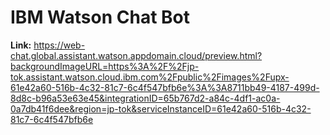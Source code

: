 # IBM Watson Chat Bot

**Link:** https://web-chat.global.assistant.watson.appdomain.cloud/preview.html?backgroundImageURL=https%3A%2F%2Fjp-tok.assistant.watson.cloud.ibm.com%2Fpublic%2Fimages%2Fupx-61e42a60-516b-4c32-81c7-6c4f547bfb6e%3A%3A8711bb49-4187-499d-8d8c-b96a53e63e45&integrationID=65b767d2-a84c-4df1-ac0a-0a7db41f6dee&region=jp-tok&serviceInstanceID=61e42a60-516b-4c32-81c7-6c4f547bfb6e
